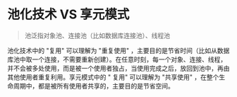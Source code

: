 # 池化技术 VS 享元模式

> 池泛指对象池、连接池（比如数据库连接池）、线程池

池化技术中的 "复用" 可以理解为 "重复使用"
，主要目的是节省时间（比如从数据库池中取一个连接，不需要重新创建）。在任意时刻，每一个对象、连接、线程，并不会被多处使用，而是被一个使用者独占，当使用完成之后，放回到池中，再由其他使用者重复利用。享元模式中的 "
复用" 可以理解为 "共享使用" ，在整个生命周期中，都是被所有使用者共享的，主要目的是节省空间。